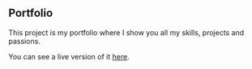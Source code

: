 ## Portfolio

This project is my portfolio where I show you all my skills, projects and passions.

You can see a live version of it [here](https://kevinshibuya.netlify.com/).
